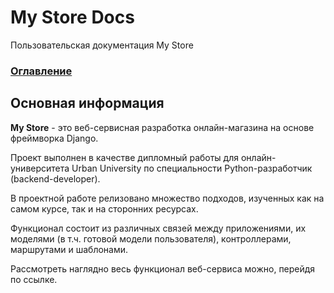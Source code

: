 # My Store Docs
Пользовательская документация My Store

### [Оглавление](./index.md)

## Основная информация

**My Store** - это веб-сервисная разработка онлайн-магазина на основе фреймворка Django.
  
Проект выполнен в качестве дипломный работы для онлайн-университета Urban University по специальности Python-разработчик (backend-developer).

В проектной работе релизовано множество подходов, изученных как на самом курсе, так и на сторонних ресурсах.

Функционал состоит из различных связей между приложениями, их моделями (в т.ч. готовой модели пользователя), контроллерами, маршрутами и шаблонами.

Рассмотреть наглядно весь функционал веб-сервиса можно, перейдя по ссылке.
